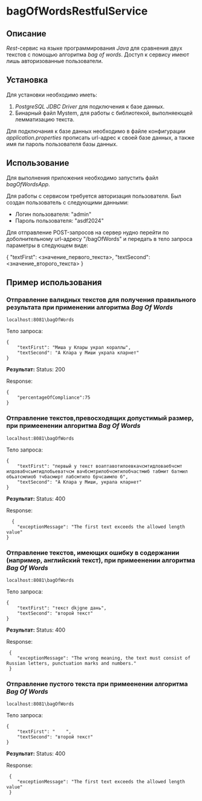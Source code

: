 # bagOfWordsRestfulService

## Описание
*Rest*-сервис на языке программирования *Java* для сравнения двух текстов с помощью алгоритма *bag of words*. Доступ к сервису имеют лишь авторизованные пользователи.

## Установка
Для установки необходимо иметь:

  1. *PostgreSQL JDBC Driver* для подключения к базе данных.
  2.  Бинарный файл Mystem, для работы с библиотекой, выполняеющей лемматизацию текста.

Для подключания к базе данных необходимо в файле конфигурации *application.properties* прописать url-адрес к своей базе данных, а также имя пи пароль пользователя базы данных.

## Использование
Для выполнения приложения необходимо запустить файл *bagOfWordsApp*.

Для работы с сервисом требуется авторизация пользователя. Был создан пользователь с следующими данными:
  * Логин пользователя: "admin"
  * Пароль пользователя: "asdf2024"

Для отправление POST-запросов на сервер нудно перейти по доболнительному url-адресу "/bagOfWords"  и передать в тело запроса параметры в следующем виде:

{
    "textFirst": <значение_первого_текста>,
    "textSecond": <значение_второго_текста>
}

## Пример использования

### Отправление валидных текстов для получения правильного результата при применении алгоритма *Bag Of Words*

```
localhost:8081\bagOfWords
```
Тело запроса:
```
{
    "textFirst": "Миша у Клары украл кораллы",
    "textSecond": "А Клара у Миши украла кларнет"
}
```

**Результат:**
Status: 200

Response:

```
{
    "percentageOfCompliance":75
}
```
### Отправление текстов,превосходящих допустимый размер, при примеенении алгоритма *Bag Of Words*

```
localhost:8081\bagOfWords
```
Тело запроса:
```
{
    "textFirst": "первый у текст воаптавотилоевкачсмтидловаебчсмт илдовабчсьмтидлобьеватчсм вачбсмтрилобчсмтилобчастмиб табмит батмил обьатсмлиоб тчбасмирт лабсмтило брчсаимло б",
    "textSecond": "А Клара у Миши, украла кларнет"
}
```

**Результат:**
Status: 400

Response:

```
  {
    "exceptionMessage": "The first text exceeds the allowed length value"
}
```
### Отправление текстов, имеющих ошибку в содержании (например, английский текст), при примеенении алгоритма *Bag Of Words*

```
localhost:8081\bagOfWords
```
Тело запроса:
```
{
    "textFirst": "текст dkjgne дань",
    "textSecond": "второй текст"
}
```

**Результат:**
Status: 400

Response:

```
 {
    "exceptionMessage": "The wrong meaning, the text must consist of Russian letters, punctuation marks and numbers."
 }
```
### Отправление пустого текста при примеенении алгоритма *Bag Of Words*

```
localhost:8081\bagOfWords
```
Тело запроса:
```
{
    "textFirst": "    ",
    "textSecond": "второй текст"
}
```

**Результат:**
Status: 400

Response:

```
 {
    "exceptionMessage": "The first text exceeds the allowed length value"
 }
```
